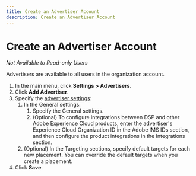```yaml
---
title: Create an Advertiser Account
description: Create an Advertiser Account
---
```

# Create an Advertiser Account

*Not Available to Read-only Users*

Advertisers are available to all users in the organization account.

1. In the main menu, click **Settings > Advertisers.**
1. Click **Add Advertiser**.
1. Specify the [advertiser settings](advertiser-settings.md):
   1. In the General settings:
      1. Specify the General settings.
      1. (Optional) To configure integrations between DSP and other Adobe Experience Cloud products, enter the advertiser's Experience Cloud Organization ID in the Adobe IMS IDs section, and then configure the product integrations in the Integrations section.
   1. (Optional) In the Targeting sections, specify default targets for each new placement.
      You can override the default targets when you create a placement.
1. Click **Save**.

<!--
>[!MORELIKETHIS]
>
>* [Advertiser Settings](/help/dsp/admin/advertiser-settings.md)
-->
